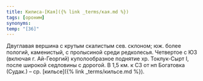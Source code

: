 ```yaml
---
title: Килиса-[Кая]({% link _terms/кая.md %})
tags: [ороним]
synonyms:
temp: "[З6]"
---
```


Двуглавая вершина с крутым скалистым сев. склоном; юж. более пологий,
каменистый, с пролысиной среди редколесья. Четвертое с ЮЗ (включая г.
Ай-Георгий) куполообразное поднятие хр. Токлук-Сырт I, после широкой седловины с
дорогой. В 1,5 км. к СЗ от нп Богатовка (Судак.) – ср. [кильсе]({% link _terms/кильсе.md %}).
